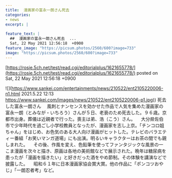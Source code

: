 ```yaml
---
title:  漫画家の富永一朗さん死去  
categories:
- news
excerpt: |
  
feature_text: |
  ##  漫画家の富永一朗さん死去  ...
  Sat, 22 May 2021 12:56:18  +0900
feature_image: "https://picsum.photos/2560/600?image=733"
image: "https://picsum.photos/2560/600?image=733"
---
```


[https://rosie.5ch.net/test/read.cgi/editorialplus/1621655778/](https://rosie.5ch.net/test/read.cgi/editorialplus/1621655778/)
posted on Sat, 22 May 2021 12:56:18  +0900

<!--more-->

![](https://www.sankei.com/entertainments/news/210522/ent2105220006-n1.html 2021.5.22 12:13 [https://www.sankei.com/images/news/210522/ent2105220006-p1.jpg)](https://www.sankei.com/images/news/210522/ent2105220006-p1.jpg)) 死去した富永一朗さん 　風刺とナンセンスを効かせた作品で人気を集めた漫画家の富永一朗（とみなが・いちろう）さんが５日、老衰のため死去した。９６歳。京都市出身。葬儀は近親者で行った。喪主は弟、浩（こう）さん。 　大分県佐伯市で少年時代を過ごし小学校教員となったが、漫画家を志し上京。「チンコロ姐ちゃん」をはじめ、お色気のある大人向け漫画がヒットした。テレビのバラエティー番組「お笑いマンガ道場」にも出演。明るいキャラクターはお茶の間でも親しまれた。 　その後、作風を変え、色鉛筆を使ってファンタジックな風景の一こま漫画を次々と描き、原画は各地の美術館などで展示された。晩年は糖尿病を患ったが「漫画を描きたい」と好きだった酒をやめ節制。その体験を講演などで披露した。 　昭和６１年に日本漫画家協会賞大賞。他の作品に「ポンコツおやじ」「一朗忍者考」など。
